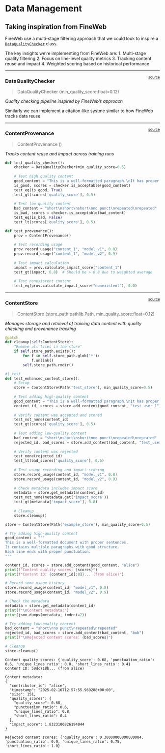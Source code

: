 # Data Management


<!-- WARNING: THIS FILE WAS AUTOGENERATED! DO NOT EDIT! -->

## Taking inspiration from FineWeb

FineWeb use a multi-stage filtering approach that we could look to
inspire a
[`DataQualityChecker`](https://LotsOfOrg.github.io/cognitive-commons/data.html#dataqualitychecker)
class.

The key insights we’re implementing from FineWeb are: 1. Multi-stage
quality filtering 2. Focus on line-level quality metrics 3. Tracking
content reuse and impact 4. Weighted scoring based on historical
performance

------------------------------------------------------------------------

<a
href="https://github.com/LotsOfOrg/cognitive-commons/blob/main/cognitive_commons/data.py#L20"
target="_blank" style="float:right; font-size:smaller">source</a>

### DataQualityChecker

>  DataQualityChecker (min_quality_score:float=0.12)

*Quality checking pipeline inspired by FineWeb’s approach*

Similarly we can implement a citation-like systme similar to how FineWeb
tracks data reuse

------------------------------------------------------------------------

<a
href="https://github.com/LotsOfOrg/cognitive-commons/blob/main/cognitive_commons/data.py#L68"
target="_blank" style="float:right; font-size:smaller">source</a>

### ContentProvenance

>  ContentProvenance ()

*Tracks content reuse and impact across training runs*

``` python
def test_quality_checker():
    checker = DataQualityChecker(min_quality_score=0.5)
    
    # Test high quality content
    good_content = "This is a well-formatted paragraph.\nIt has proper punctuation.\nAnd good length lines."
    is_good, scores = checker.is_acceptable(good_content)
    test_eq(is_good, True)
    test_gt(scores['quality_score'], 0.5)
    
    # Test low quality content
    bad_content = "short\nshort\nshort\nno punct\nrepeated\nrepeated"
    is_bad, scores = checker.is_acceptable(bad_content)
    test_eq(is_bad, False)
    test_lt(scores['quality_score'], 0.5)

def test_provenance():
    prov = ContentProvenance()
    
    # Test recording usage
    prov.record_usage("content_1", "model_v1", 0.8)
    prov.record_usage("content_1", "model_v2", 0.9)
    
    # Test impact calculation
    impact = prov.calculate_impact_score("content_1")
    test_gt(impact, 0.8)  # Should be > 0.8 due to weighted average
    
    # Test nonexistent content
    test_eq(prov.calculate_impact_score("nonexistent"), 0.0)
```

------------------------------------------------------------------------

<a
href="https://github.com/LotsOfOrg/cognitive-commons/blob/main/cognitive_commons/data.py#L105"
target="_blank" style="float:right; font-size:smaller">source</a>

### ContentStore

>  ContentStore (store_path:pathlib.Path, min_quality_score:float=0.12)

*Manages storage and retrieval of training data content with quality
checking and provenance tracking*

``` python
@patch
def cleanup(self:ContentStore):
    "Remove all files in the store"
    if self.store_path.exists():
        for f in self.store_path.glob('*'):
            f.unlink()
        self.store_path.rmdir()

#| test
def test_enhanced_content_store():
    # Setup
    store = ContentStore(Path('test_store'), min_quality_score=0.5)
    
    # Test adding high-quality content
    good_content = "This is a well-formatted paragraph.\nIt has proper punctuation.\nAnd good length lines."
    content_id, scores = store.add_content(good_content, "test_user_1")
    
    # Verify content was accepted and stored
    test_not_none(content_id)
    test_gt(scores['quality_score'], 0.5)
    
    # Test adding low-quality content
    bad_content = "short\nshort\nshort\nno punct\nrepeated\nrepeated"
    rejected_id, bad_scores = store.add_content(bad_content, "test_user_2")
    
    # Verify content was rejected
    test_none(rejected_id)
    test_lt(bad_scores['quality_score'], 0.5)
    
    # Test usage recording and impact scoring
    store.record_usage(content_id, "model_v1", 0.8)
    store.record_usage(content_id, "model_v2", 0.9)
    
    # Check metadata includes impact score
    metadata = store.get_metadata(content_id)
    test_not_none(metadata.get('impact_score'))
    test_gt(metadata['impact_score'], 0.8)
    
    # Cleanup
    store.cleanup()
```

``` python
store = ContentStore(Path('example_store'), min_quality_score=0.5)

# Try adding high-quality content
good_content = """
This is a well-formatted document with proper sentences.
It contains multiple paragraphs with good structure.
Each line ends with proper punctuation.
"""

content_id, scores = store.add_content(good_content, "alice")
print(f"Content quality scores: {scores}")
print(f"Content ID: {content_id[:8]}... (from alice)")

# Record some usage history
store.record_usage(content_id, "model_v1", 0.8)
store.record_usage(content_id, "model_v2", 0.9)

# Check the metadata
metadata = store.get_metadata(content_id)
print(f"\nContent metadata:")
print(json.dumps(metadata, indent=2))

# Try adding low-quality content
bad_content = "short\nno punct\nrepeated\nrepeated"
rejected_id, bad_scores = store.add_content(bad_content, "bob")
print(f"\nRejected content scores: {bad_scores}")

# Cleanup
store.cleanup()
```

    Content quality scores: {'quality_score': 0.68, 'punctuation_ratio': 0.6, 'unique_lines_ratio': 0.8, 'short_lines_ratio': 0.4}
    Content ID: 59dc718b... (from alice)

    Content metadata:
    {
      "contributor_id": "alice",
      "timestamp": "2025-02-16T12:57:55.960288+00:00",
      "size": 151,
      "quality_scores": {
        "quality_score": 0.68,
        "punctuation_ratio": 0.6,
        "unique_lines_ratio": 0.8,
        "short_lines_ratio": 0.4
      },
      "impact_score": 1.8323106826194044
    }

    Rejected content scores: {'quality_score': 0.30000000000000004, 'punctuation_ratio': 0.0, 'unique_lines_ratio': 0.75, 'short_lines_ratio': 1.0}
